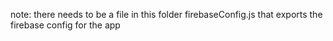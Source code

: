 note: there needs to be a file in this folder firebaseConfig.js that exports the firebase config for the app
